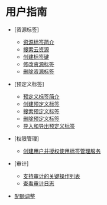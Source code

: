 # 用户指南

-   [资源标签]
    -   [资源标签简介](资源标签简介.md)
    -   [搜索云资源](搜索云资源.md)
    -   [创建标签键](创建标签键.md)
    -   [修改资源标签](修改资源标签.md)
    -   [删除资源标签](删除资源标签.md)

-   [预定义标签]
    -   [预定义标签简介](预定义标签简介.md)
    -   [创建预定义标签](创建预定义标签.md)
    -   [搜索预定义标签](搜索预定义标签.md)
    -   [删除预定义标签](删除预定义标签.md)
    -   [导入和导出预定义标签](导入和导出预定义标签.md)

-   [权限管理]
    -   [创建用户并授权使用标签管理服务](创建用户并授权使用标签管理服务.md)

-   [审计]
    -   [支持审计的关键操作列表](支持审计的关键操作列表.md)
    -   [查看审计日志](查看审计日志.md)

-   [配额调整](配额调整.md)


